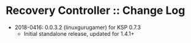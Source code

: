 # Recovery Controller :: Change Log

* 2018-0416: 0.0.3.2 (linuxgurugamer) for KSP 0.7.3
	+ Initial standalone release, updated for 1.4.1+
